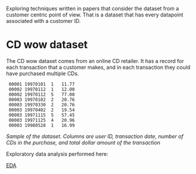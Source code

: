 Exploring techniques written in papers that consider the dataset from a customer centric point of view.
That is a dataset that has every datapoint associated with a customer ID.

# CD wow dataset


The CD wow dataset comes from an online CD retailer.
It has a record for each transaction that a customer makes,
and in each transaction they could have purchased multiple CDs.

```
 00001 19970101  1   11.77
 00002 19970112  1   12.00
 00002 19970112  5   77.00
 00003 19970102  2   20.76
 00003 19970330  2   20.76
 00003 19970402  2   19.54
 00003 19971115  5   57.45
 00003 19971125  4   20.96
 00003 19980528  1   16.99
```

_Sample of the dataset. Columns are user ID, transaction date, number of CDs in the purchase, and total dollar amount of the transaction_

Exploratory data analysis performed here:

[EDA](./notebooks/exploratory_cdwow.ipynb)
